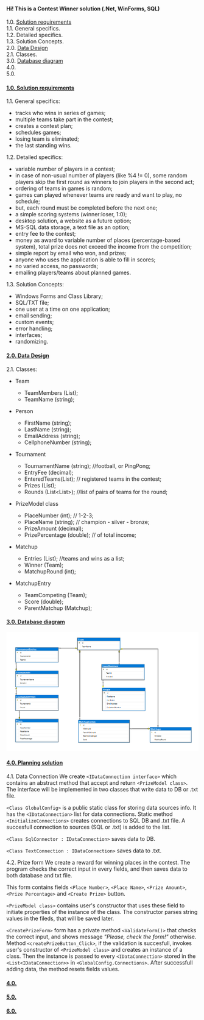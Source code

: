 #### Hi! This is a Contest Winner solution (.Net, WinForms, SQL) 

1.0. [Solution requirements](#01)<br/>
	1.1. General specifics.<br/>
	1.2. Detailed specifics.<br/>
	1.3. Solution Concepts.<br/>
2.0. [Data Design](#02)<br/>
	2.1. Classes.<br/>
3.0. [Database diagram
](#03)<br/>
4.0. [  ](#04)<br/>
5.0. [  ](#05)<br/>

#### <a href='#01' id='01' class='anchor' aria-hidden='true'>1.0. Solution requirements</a>

1.1. General specifics:
- tracks who wins in series of games;
- multiple teams take part in the contest;
- creates a contest plan;
- schedules games;
- losing team is eliminated;
- the last standing wins.

1.2. Detailed specifics:
- variable number of players in a contest;
- in case of non-usual number of players (like %4 != 0), some random players skip the first round as winners to join players in the second act;
- ordering of teams in games is random;
- games can played whenever teams are ready and want to play, no schedule;
- but, each round must be completed before the next one;
- a simple scoring systems (winner:loser, 1:0);
- desktop solution, a website as a future option;
- MS-SQL data storage, a text file as an option;
- entry fee to the contest;
- money as award to variable number of places (percentage-based system), total prize does not exceed the income from the competition;
- simple report by email who won, and prizes;
- anyone who uses the application is able to fill in scores;
- no varied access, no passwords;
- emailing players/teams about planned games.

1.3. Solution Concepts:
- Windows Forms and Class Library;
- SQL/TXT file;
- one user at a time on one application;
- email sending;
- custom events;
- error handling;
- interfaces;
- randomizing.

#### <a href='#02' id='02' class='anchor' aria-hidden='true'>2.0. Data Design</a>

2.1. Classes:

- Team
  - TeamMembers (List<Person>);
  - TeamName (string);

- Person
  - FirstName (string);
  - LastName (string);
  - EmailAddress (string);
  - CellphoneNumber (string);

- Tournament
  - TournamentName (string); //football, or PingPong;
  - EntryFee (decimal);
  - EnteredTeams(List<Team>); // registered teams in the contest;
  - Prizes (List<Prize>);
  - Rounds (List<List<Matchup>>); //list of pairs of teams for the round;

- PrizeModel class
  - PlaceNumber (int); // 1-2-3;
  - PlaceName (string); // champion - silver - bronze;
  - PrizeAmount (decimal);
  - PrizePercentage (double); // of total income;

- Matchup
  - Entries (List<MatchupEntry>); //teams and wins as a list;
  - Winner (Team);
  - MatchupRound (int);

- MatchupEntry
  - TeamCompeting (Team);
  - Score (double);
  - ParentMatchup (Matchup);

#### <a href='#03' id='03' class='anchor' aria-hidden='true'>3.0. Database diagram
</a>

<img src="/Readme/DBDiagram.PNG?raw=true" width="640"/>

#### <a href='#04' id='03' class='anchor' aria-hidden='true'>4.0. Planning solution</a>

4.1. Data Connection
We create `<IDataConnection interface>` which contains an abstract method that accept and return `<PrizeModel class>`. 
The interface will be implemented in two classes that write data to DB or .txt file.

`<Class GlobalConfig>` is a public static class for storing data sources info. It has the `<IDataConnection>` list for data connections. Static method `<InitializeConnections>` creates connections to SQL DB and .txt file. A succesfull connection to sources (SQL or .txt) is added to the list.

`<Class SqlConnector : IDataConnection>` saves data to DB.

`<Class TextConnection : IDataConnection>` saves data to .txt.

4.2. Prize form
We create a reward for winning places in the contest. The program checks the correct input in every fields, and then saves data to both database and txt file.

<bilde>

This form contains fields `<Place Number>`, `<Place Name>`, `<Prize Amount>`, `<Prize Percentage>` and `<Create Prize>` button.

`<PrizeModel class>` contains user's constructor that uses these field to initiate properties of the instance of the class. The constructor parses string values in the fileds, that will be saved later.

`<CreatePrizeForm>` form has a private method `<ValidateForm()>` that checks the correct input, and shows message *"Please, check the form!"* otherwise. Method `<createPrizeButton_Click>`, if the validation is succesfull, invokes user's constructor of `<PrizeModel class>` and creates an instance of a class. Then the instance is passed to every `<IDataConnection>` stored in the `<List<IDataConnection>>` in `<GlobalConfig.Connections>`. After successfull adding data, the method resets fields values.


#### <a href='#04' id='04' class='anchor' aria-hidden='true'>4.0. </a>
#### <a href='#05' id='05' class='anchor' aria-hidden='true'>5.0. </a>
#### <a href='#06' id='06' class='anchor' aria-hidden='true'>6.0. </a>